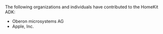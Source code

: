 The following organizations and individuals have contributed to the HomeKit ADK:
* Oberon microsystems AG
* Apple, Inc.
